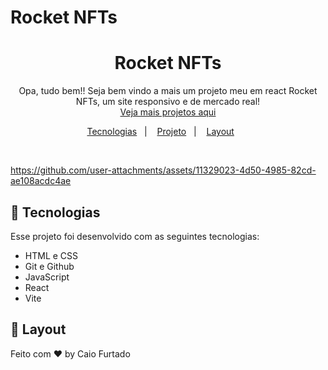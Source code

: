  # Rocket NFTs

<h1 align="center">Rocket NFTs</h1>

<p align="center">
 Opa, tudo bem!! Seja bem vindo a mais um projeto meu em react Rocket NFTs, um site responsivo e de mercado real!<br/>
<a href="https://github.com/CaioFurtadoo">Veja mais projetos aqui</a>
</p>

<p align="center">
  <a href="#-tecnologias">Tecnologias</a>&nbsp;&nbsp;&nbsp;|&nbsp;&nbsp;&nbsp;
  <a href="#-projeto">Projeto</a>&nbsp;&nbsp;&nbsp;|&nbsp;&nbsp;&nbsp;
  <a href="#-layout">Layout</a>&nbsp;&nbsp;&nbsp;&nbsp;&nbsp;&nbsp;
</p>

<br>

<p align="center">
 


https://github.com/user-attachments/assets/11329023-4d50-4985-82cd-ae108acdc4ae




</p>

## 🚀 Tecnologias

Esse projeto foi desenvolvido com as seguintes tecnologias:

-   HTML e CSS
-   Git e Github
-   JavaScript
-   React
-   Vite

## 🔖 Layout

Feito com ♥ by Caio Furtado
